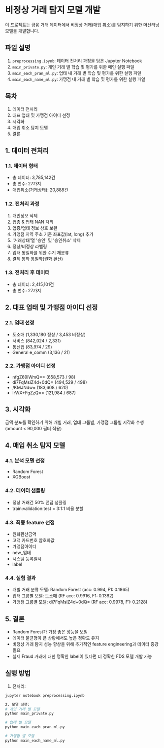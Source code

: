# 비정상 거래 탐지 모델 개발

이 프로젝트는 금융 거래 데이터에서 비정상 거래(매입 취소)를 탐지하기 위한 머신러닝 모델을 개발합니다.

## 파일 설명

1. `preprocessing.ipynb`: 데이터 전처리 과정을 담은 Jupyter Notebook
2. `main_private.py`: 개인 거래 별 학습 및 평가를 위한 메인 실행 파일
3. `main_each_pran_ml.py`: 업태 내 거래 별 학습 및 평가를 위한 실행 파일
4. `main_each_name_ml.py`: 가맹점 내 거래 별 학습 및 평가를 위한 실행 파일

## 목차

1. 데이터 전처리
2. 대표 업태 및 가맹점 아이디 선정
3. 시각화
4. 매입 취소 탐지 모델
5. 결론

## 1. 데이터 전처리

### 1.1. 데이터 형태
- 총 데이터: 3,785,142건
- 총 변수: 27가지
- 매입취소(거래상태): 20,888건

### 1.2. 전처리 과정
1. 개인정보 삭제
2. 업종 & 업태 NAN 처리
3. 업종/업태 정보 상호 보완
4. 가맹점 지역 주소 기준 좌표값(lat, long) 추가
5. '거래상태'열 '승인' 및 '승인취소' 삭제
6. 정상/비정상 라벨링
7. 업태 통일화를 위한 수기 재분류
8. 결제 통화 통일화(원화 환산)

### 1.3. 전처리 후 데이터
- 총 데이터: 2,415,101건
- 총 변수: 27가지

## 2. 대표 업태 및 가맹점 아이디 선정

### 2.1. 업태 선정
- 도소매 (1,330,180 정상 / 3,453 비정상)
- 서비스 (842,024 / 2,331)
- 통신업 (83,974 / 29)
- General e_comm (3,136 / 21)

### 2.2. 가맹점 아이디 선정
- nfgZ69lWmQ== (658,573 / 98)
- di7FqMsiZ4d+0dQ= (494,529 / 498)
- /KMJNdw= (183,608 / 620)
- lrWX+FgZzQ== (121,984 / 687)

## 3. 시각화

금액 분포를 확인하기 위해 개별 거래, 업태 그룹별, 가맹점 그룹별 시각화 수행 (amount < 90,000 필터 적용)

## 4. 매입 취소 탐지 모델

### 4.1. 분석 모델 선정
- Random Forest
- XGBoost

### 4.2. 데이터 샘플링
- 정상 거래건 50% 랜덤 샘플링
- train:validation:test = 3:1:1 비율 분할

### 4.3. 최종 feature 선정
- 원화환산금액
- 고객 카드번호 암호화값
- 가맹점아이디
- new_업태
- 시스템 등록일시
- label

### 4.4. 실험 결과
- 개별 거래 분류 모델: Random Forest (acc: 0.994, F1: 0.1865)
- 업태 그룹별 모델: 도소매 (RF acc: 0.9916, F1: 0.1382)
- 가맹점 그룹별 모델: di7FqMsiZ4d+0dQ= (RF acc: 0.9978, F1: 0.2128)

## 5. 결론
- Random Forest가 가장 좋은 성능을 보임
- 데이터 불균형이 큰 상황에서도 높은 정확도 유지
- 비정상 거래 탐지 성능 향상을 위해 추가적인 feature engineering과 데이터 증강 필요
- 실제 Fraud 거래에 대한 명확한 label이 있다면 더 정확한 FDS 모델 개발 가능

## 실행 방법

1. 전처리:
```bash
jupyter notebook preprocessing.ipynb

2. 모델 실행:
# 개인 거래 별 모델
python main_private.py

# 업태 별 모델
python main_each_pran_ml.py

# 가맹점 별 모델
python main_each_name_ml.py
